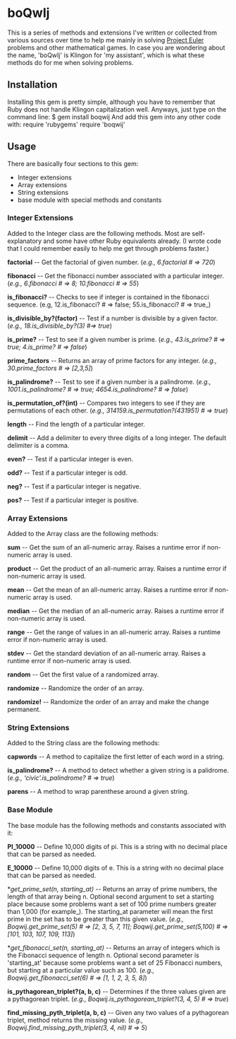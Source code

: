 boQwIj
==========
This is a series of methods and extensions I've written or collected from various sources over time to help me mainly in solving [Project Euler](http://projecteuler.net/) problems and other mathematical games.  In case you are wondering about the name, 'boQwIj' is Klingon for 'my assistant', which is what these methods do for me when solving problems.

Installation
------------
Installing this gem is pretty simple, although you have to remember that Ruby does not handle Klingon capitalization well.  Anyways, just type on the command line:
    $ gem install boqwij
And add this gem into any other code with:
    require 'rubygems'
		require 'boqwij'

Usage
------------
There are basically four sections to this gem:

* Integer extensions
* Array extensions
* String extensions
* base module with special methods and constants



### Integer Extensions ###

Added to the Integer class are the following methods.  Most are self-explanatory and some have other Ruby equivalents already. 
(I wrote code that I could remember easily to help me get through problems faster.)

**factorial** -- Get the factorial of given number. 
(_e.g., 6.factorial # => 720_)

**fibonacci** -- Get the fibonacci number associated with a particular integer. 
(_e.g., 6.fibonacci # => 8; 10.fibonacci # => 55_)

**is_fibonacci?** -- Checks to see if integer is contained in the fibonacci sequence.
(e.g, 12.is_fibonacci? # => false; 55.is_fibonacci? # => true_)

**is_divisible_by?(factor)** -- Test if a number is divisible by a given factor. 
(_e.g., 18.is_divisible_by?(3) #=> true_)

**is_prime?** -- Test to see if a given number is prime.
(_e.g., 43.is_prime? # => true; 4.is_prime? # => false_)

**prime_factors** -- Returns an array of prime factors for any integer. 
(_e.g., 30.prime_factors # => [2,3,5]_)

**is_palindrome?** -- Test to see if a given number is a palindrome.
(_e.g., 1001.is_palindrome? # => true; 4654.is_palindrome? # => false_)

**is_permutation_of?(int)** -- Compares two integers to see if they are permutations of each other. 
(_e.g., 314159.is_permutation?(431951) # => true_)

**length** -- Find the length of a particular integer.

**delimit** -- Add a delimiter to every three digits of a long integer. The default delimiter is a comma.

**even?** -- Test if a particular integer is even.

**odd?** -- Test if a particular integer is odd.

**neg?** -- Test if a particular integer is negative.

**pos?** -- Test if a particular integer is positive.



### Array Extensions ###

Added to the Array class are the following methods:

**sum** -- Get the sum of an all-numeric array. Raises a runtime error if non-numeric array is used.

**product** -- Get the product of an all-numeric array. Raises a runtime error if non-numeric array is used.

**mean** -- Get the mean of an all-numeric array. Raises a runtime error if non-numeric array is used.

**median** -- Get the median of an all-numeric array. Raises a runtime error if non-numeric array is used.

**range** -- Get the range of values in an all-numeric array. Raises a runtime error if non-numeric array is used.

**stdev** -- Get the standard deviation of an all-numeric array. Raises a runtime error if non-numeric array is used.

**random** -- Get the first value of a randomized array.

**randomize** -- Randomize the order of an array.

**randomize!** -- Randomize the order of an array and make the change permanent.



### String Extensions ###

Added to the String class are the following methods:

**capwords** -- A method to capitalize the first letter of each word in a string.

**is_palindrome?** -- A method to detect whether a given string is a palidrome. (_e.g., ‘civic’.is_palindrome? # => true_)

**parens** -- A method to wrap parenthese around a given string.



### Base Module ###

The base module has the following methods and constants associated with it:

**PI_10000** -- Define 10,000 digits of pi.  This is a string with no decimal place that can be parsed as needed.

**E_10000** -- Define 10,000 digits of e.  This is a string with no decimal place that can be parsed as needed.

**get_prime_set(n, *starting_at)** -- Returns an array of prime numbers, the length of that array being n.  Optional second argument to set a starting place because some problems want a set of 100 prime numbers greater than 1,000 (for example_).  The starting_at parameter will mean the first prime in the set has to be greater than this given value. (_e.g., Boqwij.get_prime_set(5) # => [2, 3, 5, 7, 11]; Boqwij.get_prime_set(5,100) # => [101, 103, 107, 109, 113]_)

**get_fibonacci_set(n, *starting_at)** -- Returns an array of integers which is the Fibonacci sequence of length n.  Optional second parameter is 'starting_at' because some problems want a set of 25 Fibonacci numbers, but starting at a particular value such as 100. (_e.g., Boqwij.get_fibonacci_set(6) # => [1, 1, 2, 3, 5, 8]_)

**is_pythagorean_triplet?(a, b, c)** -- Determines if the three values given are a pythagorean triplet. (_e.g., Boqwij.is_pythagorean_triplet?(3, 4, 5) # => true_)

**find_missing_pyth_triplet(a, b, c)** -- Given any two values of a pythagorean triplet, method returns the missing value. (_e.g., Boqwij.find_missing_pyth_triplet(3, 4, nil) # => 5_)
